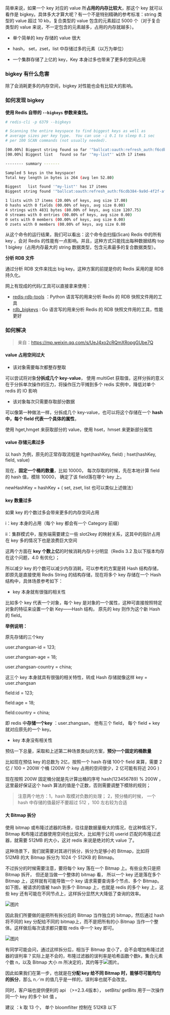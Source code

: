 简单来说，如果一个 key 对应的 value 所**占用的内存比较大**，那这个 key 就可以看作是 bigkey。具体多大才算大呢？有一个不是特别精确的参考标准：string 类型的 value 超过 10 kb，复合类型的 value 包含的元素超过 5000 个（对于复合类型的 value 来说，不一定包含的元素越多，占用的内存就越多）。

- 单个简单的 key 存储的 value 很大

- hash， set，zset，list 中存储过多的元素（以万为单位）

- 一个集群存储了上亿的 key，Key 本身过多也带来了更多的空间占用



### bigkey 有什么危害

除了会消耗更多的内存空间，bigkey 对性能也会有比较大的影响。



### 如何发现 bigkey

**使用 Redis 自带的 `--bigkeys` 参数来查找。**

```bash
# redis-cli -p 6379 --bigkeys

# Scanning the entire keyspace to find biggest keys as well as
# average sizes per key type.  You can use -i 0.1 to sleep 0.1 sec
# per 100 SCAN commands (not usually needed).

[00.00%] Biggest string found so far '"ballcat:oauth:refresh_auth:f6cdb384-9a9d-4f2f-af01-dc3f28057c20"' with 4437 bytes
[00.00%] Biggest list   found so far '"my-list"' with 17 items

-------- summary -------

Sampled 5 keys in the keyspace!
Total key length in bytes is 264 (avg len 52.80)

Biggest   list found '"my-list"' has 17 items
Biggest string found '"ballcat:oauth:refresh_auth:f6cdb384-9a9d-4f2f-af01-dc3f28057c20"' has 4437 bytes

1 lists with 17 items (20.00% of keys, avg size 17.00)
0 hashs with 0 fields (00.00% of keys, avg size 0.00)
4 strings with 4831 bytes (80.00% of keys, avg size 1207.75)
0 streams with 0 entries (00.00% of keys, avg size 0.00)
0 sets with 0 members (00.00% of keys, avg size 0.00)
0 zsets with 0 members (00.00% of keys, avg size 0.00
```

从这个命令的运行结果，我们可以看出：这个命令会扫描(Scan) Redis 中的所有 key ，会对 Redis 的性能有一点影响。并且，这种方式只能找出每种数据结构 top 1 bigkey（占用内存最大的 string 数据类型，包含元素最多的复合数据类型）。



**分析 RDB 文件**

通过分析 RDB 文件来找出 big key。这种方案的前提是你的 Redis 采用的是 RDB 持久化。

网上有现成的代码/工具可以直接拿来使用：

- [redis-rdb-tools](https://github.com/sripathikrishnan/redis-rdb-tools) ：Python 语言写的用来分析 Redis 的 RDB 快照文件用的工具
- [rdb_bigkeys](https://github.com/weiyanwei412/rdb_bigkeys) : Go 语言写的用来分析 Redis 的 RDB 快照文件用的工具，性能更好



### 如何解决

> 来自：https://mp.weixin.qq.com/s/UeJ4xo2cRQmXRopgGUbe7Q

#### value 占用空间过大

- 该对象需要每次都整存整取

可以尝试将对象**分拆成几个 key-value**， 使用 multiGet 获取值，这样分拆的意义在于分拆单次操作的压力，将操作压力平摊到多个 redis 实例中，降低对单个 redis 的 IO 影响 

   

- 该对象每次只需要存取部分数据

可以像第一种做法一样，分拆成几个 key-value，也可以将这个存储在一个 **hash 中，每个 field 代表一个具体的属性**，

使用 hget,hmget 来获取部分的 value，使用 hset，hmset 来更新部分属性   

 

#### value 存储元素过多   

以 hash 为例，原先的正常存取流程是  hget(hashKey, field) ; hset(hashKey, field, value)

现在，**固定一个桶的数量**，比如 10000， 每次存取的时候，先在本地计算 field 的 hash 值，模除 10000， 确定了该 field落在哪个 key 上。

newHashKey  =  hashKey + ( set, zset, list 也可以类似上述做法）

 

#### key 数量过多

如果 key 的个数过多会带来更多的内存空间占用

   i：key 本身的占用（每个 key 都会有一个 Category 前缀）

   ii：集群模式中，服务端需要建立一些 slot2key 的映射关系，这其中的指针占用在 key 多的情况下也是浪费巨大空间

这两个方面在 **key 个数上亿**的时候消耗内存十分明显（Redis 3.2 及以下版本均存在这个问题，4.0 有优化）；

所以减少 key 的个数可以减少内存消耗，可以参考的方案是转 Hash 结构存储，即原先是直接使用 Redis String 的结构存储，现在将多个 key 存储在一个 Hash 结构中，具体场景参考如下：



- key 本身就有很强的相关性

比如多个 key 代表一个对象，每个 key 是对象的一个属性，这种可直接按照特定对象的特征来设置一个新 Key——Hash 结构， 原先的 key 则作为这个新 Hash 的 field。

**举例说明：** 

原先存储的三个key 

user.zhangsan-id = 123; 

user.zhangsan-age = 18; 

user.zhangsan-country = china;   

这三个 key 本身就具有很强的相关特性，转成 Hash 存储就像这样 key = user.zhangsan

field:id = 123; 

field:age = 18; 

field:country = china;

即 redis 中**存储一个key** ：user.zhangsan， 他有三个 field， 每个 field + key 就对应原先的一个 key。

   

- key 本身没有相关性

预估一下总量，采取和上述第二种场景类似的方案，**预分一个固定的桶数量**

比如现在预估 key 的总数为 2亿，按照一个 hash 存储 100个 field 来算，需要 2亿 / 100 = 200W 个桶 (200W 个 key 占用的空间很少，2 亿可能有将近 20G )

现在按照 200W 固定桶分就是先计算出桶的序号 hash(123456789)  % 200W ， 这里最好保证这个 hash 算法的值是个正数，否则需要调整下模除的规则；

> 注意两个地方：1，hash 取模对负数的处理； 2，预分桶的时候， 一个hash 中存储的值最好不要超过 512 ，100 左右较为合适



#### 大 Bitmap 拆分

使用 bitmap 或布隆过滤器的场景，往往是数据量极大的情况，在这种情况下，Bitmap 和布隆过滤器使用空间也比较大，比如用于公司 userid 匹配的布隆过滤器，就需要 512MB 的大小，这对 redis 来说是绝对的大 value 了。

这种场景下，我们就需要对其进行拆分，拆分为足够小的 Bitmap，比如将 512MB 的大 Bitmap 拆分为 1024 个 512KB 的 Bitmap。

不过拆分的时候需要注意，要将每个 key 落在一个 Bitmap 上。有些业务只是把 Bitmap 拆开， 但还是当做一个整体的 bitmap 看， 所以一个 key 还是落在多个 Bitmap 上，这样就有可能导致一个 key 请求需要查询多个节点、多个 Bitmap。如下图，被请求的值被 hash 到多个 Bitmap 上，也就是 redis 的多个 key 上，这些 key 还有可能在不同节点上，这样拆分显然大大降低了查询的效率。

![图片](https://img-note.langyastudio.com/202211051728777.png?x-oss-process=style/watermark)

因此我们所要做的是把所有拆分后的 Bitmap 当作独立的 bitmap，然后通过 hash 将不同的 key 分配给不同的 bitmap上，而不是把所有的小 Bitmap 当作一个整体。这样做后每次请求都只要取 redis 中一个 key 即可。

![图片](https://img-note.langyastudio.com/202211051728771.png?x-oss-process=style/watermark)



有同学可能会问，通过这样拆分后，相当于 Bitmap 变小了，会不会增加布隆过滤器的误判率？实际上是不会的，布隆过滤器的误判率是哈希函数个数k，集合元素个数 n，以及 Bitmap 大小 m 所决定的，其约等于![图片](https://img-note.langyastudio.com/202211051728161.png?x-oss-process=style/watermark)。

因此如果我们在第一步，也就是在**分配 key 给不同 Bitmap 时，能够尽可能均匀的拆分**，那么 n／m 的值几乎是一样的，误判率也就不会改变。

同时，客户端也提供便利的 api （>=2.3.4版本）， setBits/ getBits 用于一次操作同一个 key 的多个 bit 值 。

建议 ：k 取 13 个， 单个 bloomfilter 控制在 512KB 以下
